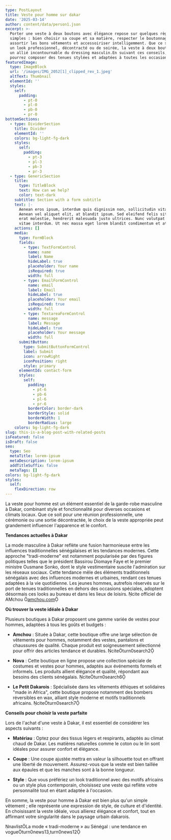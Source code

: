 ```yaml
---
type: PostLayout
title: Veste pour homme sur dakar
date: '2025-03-14'
author: content/data/person1.json
excerpt: >-
  Porter une veste à deux boutons avec élégance repose sur quelques règles
  simples : bien choisir sa coupe et sa matière, respecter le boutonnage,
  assortir les bons vêtements et accessoiriser intelligemment. Que ce soit pour
  un look professionnel, décontracté ou de soirée, la veste à deux boutons est
  un allié incontournable du dressing masculin.En suivant ces conseils, vous
  pourrez composer des tenues stylées et adaptées à toutes les occasions !
featuredImage:
  type: ImageBlock
  url: '/images/IMG_2052[1]_clipped_rev_1.jpeg'
  altText: Thumbnail
  elementId: ''
  styles:
    self:
      padding:
        - pt-0
        - pl-0
        - pb-0
        - pr-0
bottomSections:
  - type: DividerSection
    title: Divider
    elementId: ''
    colors: bg-light-fg-dark
    styles:
      self:
        padding:
          - pt-3
          - pl-3
          - pb-3
          - pr-3
  - type: GenericSection
    title:
      type: TitleBlock
      text: How can we help?
      color: text-dark
    subtitle: Section with a form subtitle
    text: |-
      Aenean eros ipsum, interdum quis dignissim non, sollicitudin vitae nisl.
      Aenean vel aliquet elit, at blandit ipsum. Sed eleifend felis sit amet
      erat molestie, hendrerit malesuada justo ultrices. Nunc volutpat at erat
      vitae interdum. Ut nec massa eget lorem blandit condimentum et at risus.
    actions: []
    media:
      type: FormBlock
      fields:
        - type: TextFormControl
          name: name
          label: Name
          hideLabel: true
          placeholder: Your name
          isRequired: true
          width: full
        - type: EmailFormControl
          name: email
          label: Email
          hideLabel: true
          placeholder: Your email
          isRequired: true
          width: full
        - type: TextareaFormControl
          name: message
          label: Message
          hideLabel: true
          placeholder: Your message
          width: full
      submitButton:
        type: SubmitButtonFormControl
        label: Submit
        icon: arrowRight
        iconPosition: right
        style: primary
      elementId: contact-form
      styles:
        self:
          padding:
            - pt-6
            - pb-6
            - pl-6
            - pr-6
          borderColor: border-dark
          borderStyle: solid
          borderWidth: 1
          borderRadius: large
    colors: bg-light-fg-dark
slug: this-is-a-blog-post-with-related-posts
isFeatured: false
isDraft: false
seo:
  type: Seo
  metaTitle: lorem-ipsum
  metaDescription: lorem-ipsum
  addTitleSuffix: false
  metaTags: []
colors: bg-light-fg-dark
styles:
  self:
    flexDirection: row
---
```

La veste pour homme est un élément essentiel de la garde-robe masculine à Dakar, combinant style et fonctionnalité pour diverses occasions et climats locaux. Que ce soit pour une réunion professionnelle, une cérémonie ou une sortie décontractée, le choix de la veste appropriée peut grandement influencer l'apparence et le confort.

**Tendances actuelles à Dakar**

La mode masculine à Dakar reflète une fusion harmonieuse entre les influences traditionnelles sénégalaises et les tendances modernes. Cette approche "tradi-moderne" est notamment popularisée par des figures politiques telles que le président Bassirou Diomaye Faye et le premier ministre Ousmane Sonko, dont le style vestimentaire suscite l'admiration sur les réseaux sociaux. Cette tendance mêle des éléments traditionnels sénégalais avec des influences modernes et urbaines, rendant ces tenues adaptées à la vie quotidienne. Les jeunes hommes, autrefois réservés sur le port de tenues traditionnelles en dehors des occasions spéciales, adoptent désormais ces looks au bureau et dans les lieux de loisirs. cite officiel de AMchou [amchou.com](https://amchou.com/)

**Où trouver la veste idéale à Dakar**

Plusieurs boutiques à Dakar proposent une gamme variée de vestes pour hommes, adaptées à tous les goûts et budgets :

*   **Amchou** : Située à Dakar, cette boutique offre une large sélection de vêtements pour hommes, notamment des vestes, pantalons et chaussures de qualité. Chaque produit est soigneusement sélectionné pour offrir des articles tendance et durables. citeturn0search2

*   **Nova** : Cette boutique en ligne propose une collection spéciale de costumes et vestes pour hommes, adaptés aux événements formels et informels. Les produits allient élégance et qualité, répondant aux besoins des clients sénégalais. citeturn0search6

*   **Le Petit Dakarois** : Spécialisée dans les vêtements éthiques et solidaires "made in Africa", cette boutique propose notamment des bombers réversibles en wax, alliant style moderne et motifs traditionnels africains. citeturn0search7

**Conseils pour choisir la veste parfaite**

Lors de l'achat d'une veste à Dakar, il est essentiel de considérer les aspects suivants :

*   **Matériau** : Optez pour des tissus légers et respirants, adaptés au climat chaud de Dakar. Les matières naturelles comme le coton ou le lin sont idéales pour assurer confort et élégance.

*   **Coupe** : Une coupe ajustée mettra en valeur la silhouette tout en offrant une liberté de mouvement. Assurez-vous que la veste est bien taillée aux épaules et que les manches sont à la bonne longueur.

*   **Style** : Que vous préfériez un look traditionnel avec des motifs africains ou un style plus contemporain, choisissez une veste qui reflète votre personnalité tout en étant adaptée à l'occasion.

En somme, la veste pour homme à Dakar est bien plus qu'un simple vêtement ; elle représente une expression de style, de culture et d'identité. En choisissant la veste idéale, vous allierez élégance et confort, tout en affirmant votre singularité dans le paysage urbain dakarois.

navlistLa mode « tradi-moderne » au Sénégal : une tendance en vogueturn0news13,turn0news12




